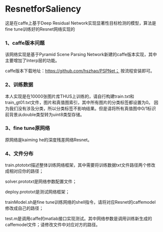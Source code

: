 # ResnetforSaliency
这是在caffe上基于Deep Residual Network实现显著性目标检测的模型，算法是fine tune训练好的Resnet网络实现的

### 1、caffe版本问题
  该网络实现是基于Pyramid Scene Parsing Network新建的caffe版本实现，其中主要增加了Interp层的功能。

caffe版本下载地址：https://github.com/hszhao/PSPNet； 按流程安装即可。
### 2、训练数据
本人实现是在10000张图片库THUS上训练的，请自行构建train.txt和train_gt01.txt文件，图片和真值图索引，其中所有图片的分类标签都设置为0。
因为我们没有涉及分类，所以分类标签不影响结果。但是请将所有真值图中0/1标识前背景从double类型转为uint8类型存储。
### 3、fine tune原网络
原网络是kaiming he的深度残差网络Resnet。
### 4、文件分布
train.ptototxt描述整体训练网络框架，其中需要将训练数据txt文件路径两个修改成相对应你的路径；

solver.prototxt是网络参数配置文件；

deploy.prototxt是测试网络框架；

trainModel.sh是fine tune训练网络的shell指令，请将对应Resnet的caffemodel修改成自己的路径；

test.m是调用caffe的matlab接口实现测试。其中网络参数是调用训练新生成的caffemodel文件；请修改文件中对应对方的路径。

